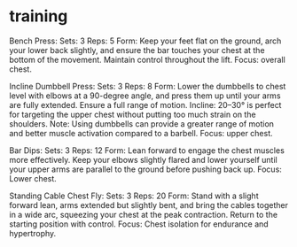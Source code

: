 # training
Bench Press:
Sets: 3
Reps: 5
Form: Keep your feet flat on the ground, arch your lower back slightly, and ensure the bar touches your chest at the bottom of the movement. Maintain control throughout the lift.
Focus: overall chest.

Incline Dumbbell Press:
Sets: 3
Reps: 8
Form: Lower the dumbbells to chest level with elbows at a 90-degree angle, and press them up until your arms are fully extended. Ensure a full range of motion.
Incline: 20–30° is perfect for targeting the upper chest without putting too much strain on the shoulders.
Note: Using dumbbells can provide a greater range of motion and better muscle activation compared to a barbell.
Focus: upper chest.

Bar Dips:
Sets: 3
Reps: 12
Form: Lean forward to engage the chest muscles more effectively. Keep your elbows slightly flared and lower yourself until your upper arms are parallel to the ground before pushing back up.
Focus: Lower chest.

Standing Cable Chest Fly:
Sets: 3
Reps: 20
Form: Stand with a slight forward lean, arms extended but slightly bent, and bring the cables together in a wide arc, squeezing your chest at the peak contraction. Return to the starting position with control.
Focus: Chest isolation for endurance and hypertrophy.
